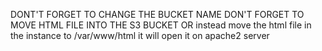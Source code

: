DONT'T FORGET TO CHANGE THE BUCKET NAME
DON'T FORGET TO MOVE HTML FILE INTO THE S3 BUCKET OR instead move the html file in the instance to /var/www/html it will open it on apache2 server